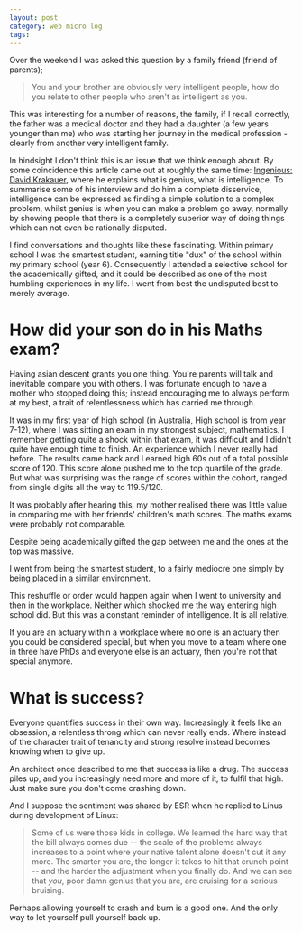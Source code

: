 ```yaml
---
layout: post
category: web micro log
tags:
---
```


Over the weekend I was asked this question by a family friend (friend of parents);

> You and your brother are obviously very intelligent people, how do you relate to other people who aren't as intelligent as you.

This was interesting for a number of reasons, the family, if I recall correctly, the father was a medical doctor and they had a daughter (a few years younger than me) who was starting her journey in the medical profession - clearly from another very intelligent family.

In hindsight I don't think this is an issue that we think enough about. By some coincidence this article came out at roughly the same time: [Ingenious: David Krakauer](http://nautil.us/issue/23/dominoes/ingenious-david-krakauer), where he explains what is genius, what is intelligence. To summarise some of his interview and do him a complete disservice, intelligence can be expressed as finding a simple solution to a complex problem, whilst genius is when you can make a problem go away, normally by showing people that there is a completely superior way of doing things which can not even be rationally disputed.

I find conversations and thoughts like these fascinating. Within primary school I was the smartest student, earning title "dux" of the school within my primary school (year 6). Consequently I attended a selective school for the academically gifted, and it could be described as one of the most humbling experiences in my life. I went from best the undisputed best to merely average.

# How did your son do in his Maths exam?

Having asian descent grants you one thing. You're parents will talk and inevitable compare you with others. I was fortunate enough to have a mother who stopped doing this; instead encouraging me to always perform at my best, a trait of relentlessness which has carried me through.

It was in my first year of high school (in Australia, High school is from year 7-12), where I was sitting an exam in my strongest subject, mathematics. I remember getting quite a shock within that exam, it was difficult and I didn't quite have enough time to finish. An experience which I never really had before. The results came back and I earned high 60s out of a total possible score of 120. This score alone pushed me to the top quartile of the grade. But what was surprising was the range of scores within the cohort, ranged from single digits all the way to 119.5/120.

It was probably after hearing this, my mother realised there was little value in comparing me with her friends' children's math scores. The maths exams were probably not comparable.

Despite being academically gifted the gap between me and the ones at the top was massive.

I went from being the smartest student, to a fairly mediocre one simply by being placed in a similar environment.

This reshuffle or order would happen again when I went to university and then in the workplace. Neither which shocked me the way entering high school did. But this was a constant reminder of intelligence. It is all relative.

If you are an actuary within a workplace where no one is an actuary then you could be considered special, but when you move to a team where one in three have PhDs and everyone else is an actuary, then you're not that special anymore.

# What is success?

Everyone quantifies success in their own way. Increasingly it feels like an obsession, a relentless throng which can never really ends. Where instead of the character trait of tenancity and strong resolve instead becomes knowing when to give up.

An architect once described to me that success is like a drug. The success piles up, and you increasingly need more and more of it, to fulfil that high. Just make sure you don't come crashing down.

And I suppose the sentiment was shared by ESR when he replied to Linus during development of Linux:

> Some of us were those kids in
> college. We learned the hard way that the bill always comes due --
> the scale of the problems always increases to a point where your
> native talent alone doesn't cut it any more. The smarter you are, the
> longer it takes to hit that crunch point -- and the harder the
> adjustment when you finally do. And we can see that _you_, poor damn
> genius that you are, are cruising for a serious bruising.

Perhaps allowing yourself to crash and burn is a good one. And the only way to let yourself pull yourself back up.
